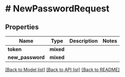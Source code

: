 # # NewPasswordRequest

## Properties

Name | Type | Description | Notes
------------ | ------------- | ------------- | -------------
**token** | **mixed** |  |
**new_password** | **mixed** |  |

[[Back to Model list]](../../README.md#models) [[Back to API list]](../../README.md#endpoints) [[Back to README]](../../README.md)
